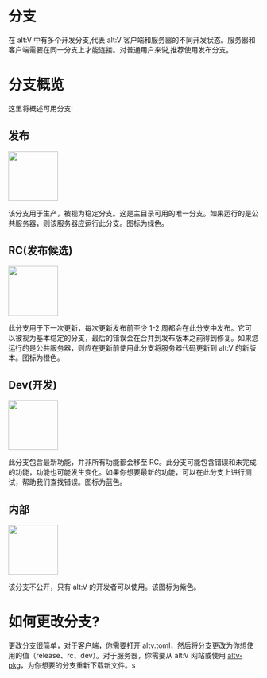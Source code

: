 # 分支

在 alt:V 中有多个开发分支,代表 alt:V 客户端和服务器的不同开发状态。服务器和客户端需要在同一分支上才能连接。对普通用户来说,推荐使用发布分支。

# 分支概览

这里将概述可用分支:

## 发布

<img src="https://cdn.alt-mp.com/static/images/updates/branch_release.png" width="100px"/>

该分支用于生产，被视为稳定分支。这是主目录可用的唯一分支。如果运行的是公共服务器，则该服务器应运行此分支。图标为绿色。

## RC(发布候选)

<img src="https://cdn.alt-mp.com/static/images/updates/branch_rc.png" width="100px"/>

此分支用于下一次更新，每次更新发布前至少 1-2 周都会在此分支中发布。它可以被视为基本稳定的分支，最后的错误会在合并到发布版本之前得到修复。如果您运行的是公共服务器，则应在更新前使用此分支将服务器代码更新到 alt:V 的新版本。图标为橙色。

## Dev(开发)

<img src="https://cdn.alt-mp.com/static/images/updates/branch_dev.png" width="100px"/>

此分支包含最新功能，并非所有功能都会移至 RC。此分支可能包含错误和未完成的功能，功能也可能发生变化。如果你想要最新的功能，可以在此分支上进行测试，帮助我们查找错误。图标为蓝色。

## 内部

<img src="https://cdn.alt-mp.com/static/images/updates/branch_internal.png" width="100px"/>

该分支不公开，只有 alt:V 的开发者可以使用。该图标为紫色。

# 如何更改分支?

更改分支很简单，对于客户端，你需要打开 altv.toml，然后将分支更改为你想使用的值（release、rc、dev）。对于服务器，你需要从 alt:V 网站或使用 [altv-pkg](https://github.com/altmp/altv-pkg)，为你想要的分支重新下载新文件。s